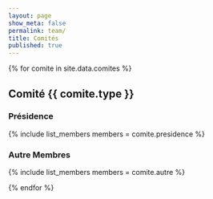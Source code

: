 ```yaml
---
layout: page
show_meta: false
permalink: team/
title: Comités
published: true
---
```


{% for comite in site.data.comites %}
## Comité {{ comite.type }}

### Présidence
{% include list_members members = comite.presidence %}

### Autre Membres
{% include list_members members = comite.autre %}

{% endfor %}
